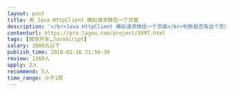 ```yaml
---                
layout: post       
title: 用 Java HttpClient 模拟请求微信一个页面           
description: '</br>Java HttpClient 模拟请求微信一个页面</br>判断是否有这个页面存在</br>使用场景：</br>在微信上打开一个有拦截的域名，这时提示阻断页面，点申请恢复访问后</br>跳转到的页面，判断这个页面是否存在</br>第二个页面（不包含带网址的页面）</br>请看附件</br>'     
contenturl: https://pro.lagou.com/project/5997.html      
tags: [微信开发,JavaScript]            
salary: 3000元以下          
publish_time: 2018-01-16 21:56:39         
review: 1260人                   
apply: 2人                   
recommend: 5人                   
time_range: 小于1周              
---                 
```


